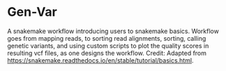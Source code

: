 # Gen-Var
A snakemake workflow introducing users to snakemake basics. Workflow goes from mapping reads, to sorting read alignments, sorting, calling genetic variants, and using custom scripts to plot the quality scores in resulting vcf files, as one designs the workflow. Credit: Adapted from https://snakemake.readthedocs.io/en/stable/tutorial/basics.html. 
